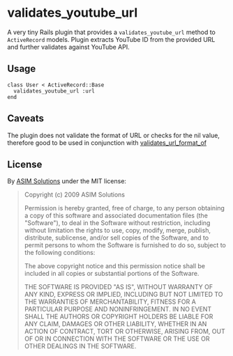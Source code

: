 # validates\_youtube\_url

A very tiny Rails plugin that provides a `validates_youtube_url` method to `ActiveRecord` models. 
Plugin extracts YouTube ID from the provided URL and further validates against YouTube API.

## Usage

    class User < ActiveRecord::Base
      validates_youtube_url :url
    end
    
## Caveats

The plugin does not validate the format of URL or checks for the nil value, therefore good to be used in conjunction
with [validates_url_format_of](http://github.com/henrik/validates_url_format_of/)
  
## License

By [ASIM Solutions](http://www.asim.ae) under the MIT license:

>  Copyright (c) 2009 ASIM Solutions
>
>  Permission is hereby granted, free of charge, to any person obtaining a copy
>  of this software and associated documentation files (the "Software"), to deal
>  in the Software without restriction, including without limitation the rights
>  to use, copy, modify, merge, publish, distribute, sublicense, and/or sell
>  copies of the Software, and to permit persons to whom the Software is
>  furnished to do so, subject to the following conditions:
>
>  The above copyright notice and this permission notice shall be included in
>  all copies or substantial portions of the Software.
>
>  THE SOFTWARE IS PROVIDED "AS IS", WITHOUT WARRANTY OF ANY KIND, EXPRESS OR
>  IMPLIED, INCLUDING BUT NOT LIMITED TO THE WARRANTIES OF MERCHANTABILITY,
>  FITNESS FOR A PARTICULAR PURPOSE AND NONINFRINGEMENT. IN NO EVENT SHALL THE
>  AUTHORS OR COPYRIGHT HOLDERS BE LIABLE FOR ANY CLAIM, DAMAGES OR OTHER
>  LIABILITY, WHETHER IN AN ACTION OF CONTRACT, TORT OR OTHERWISE, ARISING FROM,
>  OUT OF OR IN CONNECTION WITH THE SOFTWARE OR THE USE OR OTHER DEALINGS IN
>  THE SOFTWARE.
